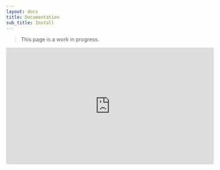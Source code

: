 ```yaml
---
layout: docs
title: Documentation
sub_title: Install
---
```


> This page is a work in progress.

<iframe width="560" height="315" src="https://www.youtube.com/embed/Eq4pakCYmqw?rel=0" frameborder="0" allow="autoplay; encrypted-media" allowfullscreen></iframe>

